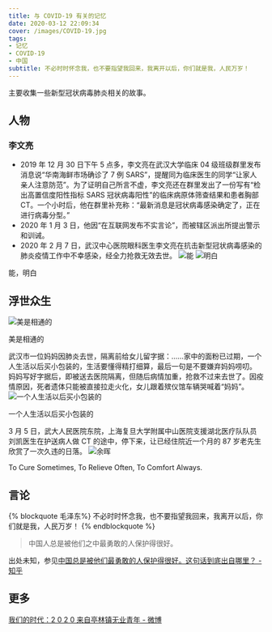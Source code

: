 ```yaml
---
title: 与 COVID-19 有关的记忆
date: 2020-03-12 22:09:34
cover: /images/COVID-19.jpg
tags:
- 记忆
- COVID-19
- 中国
subtitle: 不必时时怀念我，也不要指望我回来，我离开以后，你们就是我，人民万岁！
---
```

主要收集一些新型冠状病毒肺炎相关的故事。
## 人物
### 李文亮
- 2019 年 12 月 30 日下午 5 点多，李文亮在武汉大学临床 04 级班级群里发布消息说“华南海鲜市场确诊了 7 例 SARS”，提醒同为临床医生的同学“让家人亲人注意防范”。为了证明自己所言不虚，李文亮还在群里发出了一份写有“检出高置信度阳性指标 SARS 冠状病毒阳性”的临床病原体筛查结果和患者胸部 CT。一个小时后，他在群里补充称：“最新消息是冠状病毒感染确定了，正在进行病毒分型。”
- 2020 年 1 月 3 日，他因“在互联网发布不实言论”，而被辖区派出所提出警示和训诫。
- 2020 年 2 月 7 日，武汉中心医院眼科医生李文亮在抗击新型冠状病毒感染的肺炎疫情工作中不幸感染，经全力抢救无效去世。
![能](/images/20200312221318.png)
![明白](/images/20200312214226.png)
<figcaption> 能，明白 </figcaption>

## 浮世众生

![美是相通的](/images/20200312221302.jpg)
<figcaption> 美是相通的 </figcaption>

武汉市一位妈妈因肺炎去世，隔离前给女儿留字据：……家中的面粉已过期，一个人生活以后买小包装的，生活要懂得精打细算，最后一句是不要嫌弃妈妈唠叨。
妈妈写好字据后，即被送去医院隔离，但随后病情加重，抢救不过来去世了。因疫情原因，死者遗体只能被直接拉走火化，女儿跟着殡仪馆车辆哭喊着“妈妈”。
![一个人生活以后买小包装的](/images/20200213015445.jpg)
<figcaption> 一个人生活以后买小包装的 </figcaption>

3 月 5 日，武大人民医院东院，上海复旦大学附属中山医院支援湖北医疗队队员刘凯医生在护送病人做 CT 的途中，停下来，让已经住院近一个月的 87 岁老先生欣赏了一次久违的日落。
![余晖](/images/20200306.jpg)
<figcaption> To Cure Sometimes, To Relieve Often, To Comfort Always. </figcaption>

## 言论

{% blockquote 毛泽东%}
不必时时怀念我，也不要指望我回来，我离开以后，你们就是我，人民万岁！
{% endblockquote %}
> 中国人总是被他们之中最勇敢的人保护得很好。

 出处未知，参见[中国总是被他们最勇敢的人保护得很好。这句话到底出自哪里？ - 知乎](https://www.zhihu.com/question/368712715)

## 更多

[我们的时代：2 0 2 0 来自亭林镇无业青年 - 微博](https://weibo.com/2577139143/Iz0bRzseY)
